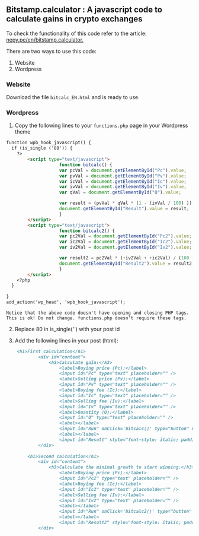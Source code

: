## Bitstamp.calculator : A javascript code to calculate gains in crypto exchanges
To check the functionality of this code refer to the article: [nepy.pe/en/bitstamp.calculator.](http://www.nepy.pe/en/crypto/invest-in-cryptocurrencies-basic-math-to-start-winning/) 

There are two ways to use this code:
1. Website
2. Wordpress

### Website

Download the file `bitcalc_EN.html` and is ready to use.

### Wordpress

1. Copy the following lines to your `functions.php` page in your Wordpress theme
```markdown
function wpb_hook_javascript() {
  if (is_single ('80')) { 
    ?>
        <script type="text/javascript">
                    function bitcalc() {
					var pcVal = document.getElementById("Pc").value;
					var pvVal = document.getElementById("Pv").value;
					var icVal = document.getElementById("Ic").value;
					var ivVal = document.getElementById("Iv").value;
					var qVal = document.getElementById("Q").value;

					var result = (pvVal * qVal * (1 - (ivVal / 100) )) - (pcVal * qVal * (1 + (icVal / 100) ));
					document.getElementById("Result").value = result;
				    }
        </script>
		<script type="text/javascript">
                    function bitcalc2() {
					var pc2Val = document.getElementById("Pc2").value;
					var ic2Val = document.getElementById("Ic2").value;
					var iv2Val = document.getElementById("Iv2").value;

					var result2 = pc2Val * (+iv2Val + +ic2Val) / (100 - (1*iv2Val)) ;
					document.getElementById("Result2").value = result2;
				    }
        </script>
    <?php
  }
	  
}
add_action('wp_head', 'wpb_hook_javascript');
```
	Notice that the above code doesn't have opening and closing PHP tags. This is ok! Do not change. functions.php doesn't require these tags.

2. Replace 80 in is_single('') with your post id

3. Add the following lines in your post (html):
```markdown
	<h1>First calculation</h1>
            <div id="content">
                <h3>Calculate gain:</h3>
                    <label>Buying price (Pc):</label>
                    <input id="Pc" type="text" placeholder="" />
                    <label>Selling price (Pv):</label>
                    <input id="Pv" type="text" placeholder="" />
                    <label>Buying fee (Ic):</label>
                    <input id="Ic" type="text" placeholder="" />
                    <label>Selling fee (Iv):</label>
                    <input id="Iv" type="text" placeholder="" />
                    <label>Quantity (Q):</label>
                    <input id="Q" type="text" placeholder="" />
                    <label></label>
                    <input id="Run" onClick='bitcalc()' type="button" value="Calculate" />
                    <label></label>
                    <input id="Result" style="font-style: italic; padding-left: -2px;" readonly="readonly" type="text" value="The gain is..." />
            </div>
        
        <h1>Second calculation</h1>
            <div id="content">
                <h3>Calculate the minimal growth to start winning:</h3>
                    <label>Buying price (Pc):</label>
                    <input id="Pc2" type="text" placeholder="" />
                    <label>Buying fee (Ic):</label>
                    <input id="Ic2" type="text" placeholder="" />
                    <label>Selling fee (Iv):</label>
                    <input id="Iv2" type="text" placeholder="" />
                    <label></label>
                    <input id="Run" onClick='bitcalc2()' type="button" value="Calculate" />
                    <label></label>
                    <input id="Result2" style="font-style: italic; padding-left: -2px;" readonly="readonly" type="text" value="The minimal growth is..." />
            </div>
```


